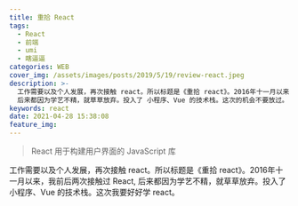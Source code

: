 ```yaml
---
title: 重拾 React
tags:
  - React
  - 前端
  - umi
  - 瞎逼逼
categories: WEB
cover_img: /assets/images/posts/2019/5/19/review-react.jpeg
description: >-
  工作需要以及个人发展，再次接触 react。所以标题是《重拾 react》。2016年十一月以来，我前后两次接触过 React,
  后来都因为学艺不精，就草草放弃。投入了 小程序、Vue 的技术栈。这次的机会不要放过。
keywords: react
date: 2021-04-28 15:38:08
feature_img:
---
```



> React 用于构建用户界面的 JavaScript 库

工作需要以及个人发展，再次接触 react。所以标题是《重拾 react》。2016年十一月以来，我前后两次接触过 React, 后来都因为学艺不精，就草草放弃。投入了 小程序、Vue 的技术栈。这次我要好好学 react。





